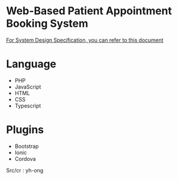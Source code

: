 # Web-Based Patient Appointment Booking System

[ For System Design Specification, you can refer to this document ](https://github.com/bluemiu07/Patient-Appointment-Booking-System/blob/main/PDIE%20Design%20Report.pdf)

# Language 
- PHP <br>
- JavaScript <br>
- HTML <br>
- CSS <br>
- Typescript <br>

# Plugins
- Bootstrap <br>
- Ionic <br>
- Cordova <br>

Src/cr : yh-ong

